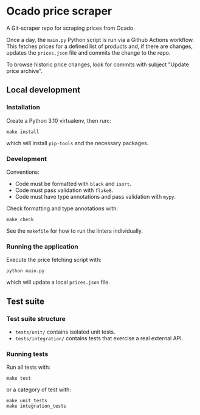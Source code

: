 # Ocado price scraper

A Git-scraper repo for scraping prices from Ocado.

Once a day, the `main.py` Python script is run via a Github Actions workflow.
This fetches prices for a defined list of products and, if there are changes,
updates the `prices.json` file and commits the change to the repo.

To browse historic price changes, look for commits with subject "Update price
archive".

## Local development

### Installation

Create a Python 3.10 virtualenv, then run::

    make install

which will install `pip-tools` and the necessary packages.

### Development

Conventions:

- Code must be formatted with `black` and `isort`.
- Code must pass validation with `flake8`.
- Code must have type annotations and pass validation with `mypy`.

Check formatting and type annotations with:

    make check

See the `makefile` for how to run the linters individually.

### Running the application

Execute the price fetching script with:

    python main.py

which will update a local `prices.json` file.

## Test suite

### Test suite structure

- `tests/unit/` contains isolated unit tests.
- `tests/integration/` contains tests that exercise a real external API.

### Running tests

Run all tests with:

    make test

or a category of test with:

    make unit_tests
    make integration_tests
